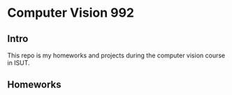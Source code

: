 # Computer Vision 992

## Intro

This repo is my homeworks and projects during the computer vision course in ISUT.

## Homeworks
